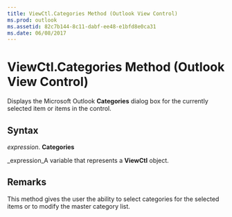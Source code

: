 ```yaml
---
title: ViewCtl.Categories Method (Outlook View Control)
ms.prod: outlook
ms.assetid: 82c7b144-8c11-dabf-ee48-e1bfd8e0ca31
ms.date: 06/08/2017
---
```



# ViewCtl.Categories Method (Outlook View Control)

Displays the Microsoft Outlook **Categories** dialog box for the currently selected item or items in the control.


## Syntax

 _expression_. **Categories**

 _expression_A variable that represents a **ViewCtl** object.


## Remarks

This method gives the user the ability to select categories for the selected items or to modify the master category list.


